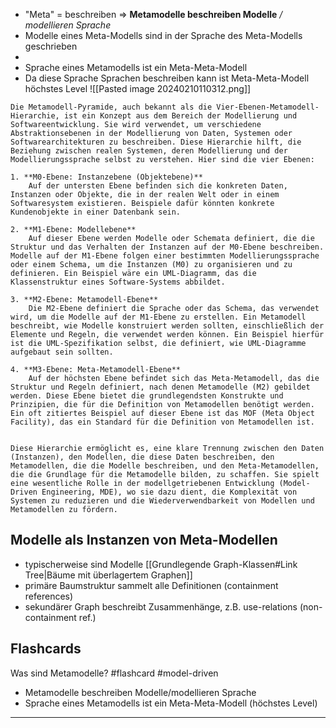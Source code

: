 - "Meta" = beschreiben => **Metamodelle beschreiben Modelle** */ modellieren Sprache*
- Modelle eines Meta-Modells sind in der Sprache des Meta-Modells geschrieben
- 
- Sprache eines Metamodells ist ein Meta-Meta-Modell
- Da diese Sprache Sprachen beschreiben kann ist Meta-Meta-Modell höchstes Level
![[Pasted image 20240210110312.png]]

```
Die Metamodell-Pyramide, auch bekannt als die Vier-Ebenen-Metamodell-Hierarchie, ist ein Konzept aus dem Bereich der Modellierung und Softwareentwicklung. Sie wird verwendet, um verschiedene Abstraktionsebenen in der Modellierung von Daten, Systemen oder Softwarearchitekturen zu beschreiben. Diese Hierarchie hilft, die Beziehung zwischen realen Systemen, deren Modellierung und der Modellierungssprache selbst zu verstehen. Hier sind die vier Ebenen:

1. **M0-Ebene: Instanzebene (Objektebene)**  
    Auf der untersten Ebene befinden sich die konkreten Daten, Instanzen oder Objekte, die in der realen Welt oder in einem Softwaresystem existieren. Beispiele dafür könnten konkrete Kundenobjekte in einer Datenbank sein.
    
2. **M1-Ebene: Modellebene**  
    Auf dieser Ebene werden Modelle oder Schemata definiert, die die Struktur und das Verhalten der Instanzen auf der M0-Ebene beschreiben. Modelle auf der M1-Ebene folgen einer bestimmten Modellierungssprache oder einem Schema, um die Instanzen (M0) zu organisieren und zu definieren. Ein Beispiel wäre ein UML-Diagramm, das die Klassenstruktur eines Software-Systems abbildet.
    
3. **M2-Ebene: Metamodell-Ebene**  
    Die M2-Ebene definiert die Sprache oder das Schema, das verwendet wird, um die Modelle auf der M1-Ebene zu erstellen. Ein Metamodell beschreibt, wie Modelle konstruiert werden sollten, einschließlich der Elemente und Regeln, die verwendet werden können. Ein Beispiel hierfür ist die UML-Spezifikation selbst, die definiert, wie UML-Diagramme aufgebaut sein sollten.
    
4. **M3-Ebene: Meta-Metamodell-Ebene**  
    Auf der höchsten Ebene befindet sich das Meta-Metamodell, das die Struktur und Regeln definiert, nach denen Metamodelle (M2) gebildet werden. Diese Ebene bietet die grundlegendsten Konstrukte und Prinzipien, die für die Definition von Metamodellen benötigt werden. Ein oft zitiertes Beispiel auf dieser Ebene ist das MOF (Meta Object Facility), das ein Standard für die Definition von Metamodellen ist.
    

Diese Hierarchie ermöglicht es, eine klare Trennung zwischen den Daten (Instanzen), den Modellen, die diese Daten beschreiben, den Metamodellen, die die Modelle beschreiben, und den Meta-Metamodellen, die die Grundlage für die Metamodelle bilden, zu schaffen. Sie spielt eine wesentliche Rolle in der modellgetriebenen Entwicklung (Model-Driven Engineering, MDE), wo sie dazu dient, die Komplexität von Systemen zu reduzieren und die Wiederverwendbarkeit von Modellen und Metamodellen zu fördern.
```

## Modelle als Instanzen von Meta-Modellen
- typischerweise sind Modelle [[Grundlegende Graph-Klassen#Link Tree|Bäume mit überlagertem Graphen]]
- primäre Baumstruktur sammelt alle Definitionen (containment references)
- sekundärer Graph beschreibt Zusammenhänge, z.B. use-relations (non-containment ref.)

## Flashcards

Was sind Metamodelle? #flashcard #model-driven
- Metamodelle beschreiben Modelle/modellieren Sprache
- Sprache eines Metamodells ist ein Meta-Meta-Modell (höchstes Level)
---